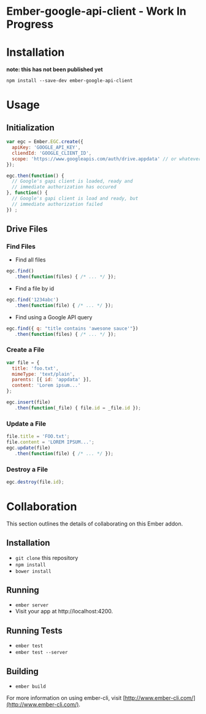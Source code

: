 # Ember-google-api-client - Work In Progress

# Installation

**note: this has not been published yet**
```
npm install --save-dev ember-google-api-client
```

# Usage

## Initialization

```javascript
var egc = Ember.EGC.create({
  apiKey: 'GOOGLE_API_KEY',
  cliendId: 'GOOGLE_CLIENT_ID',
  scope: 'https://www.googleapis.com/auth/drive.appdata' // or whatever scopes you need
});

egc.then(function() {
  // Google's gapi client is loaded, ready and
  // immediate authorization has occured
}, function() {
  // Google's gapi client is load and ready, but
  // immediate authorization failed
}) ;
```

## Drive Files

### Find Files

* Find all files

```javascript
egc.find()
   .then(function(files) { /* ... */ });
```

* Find a file by id

```javascript
egc.find('1234abc')
   .then(function(file) { /* ... */ });
```

* Find using a Google API query

```javascript
egc.find({ q: "title contains 'awesone sauce'"})
   .then(function(files) { /* ... */ });
```

### Create a File

```javascript
var file = {
  title: 'foo.txt',
  mimeType: 'text/plain',
  parents: [{ id: 'appdata' }],
  content: 'Lorem ipsum...'
};

egc.insert(file)
   .then(function(_file) { file.id = _file.id });
```

### Update a File

```javascript
file.title = 'FOO.txt';
file.content = 'LOREM IPSUM...';
egc.update(file)
   .then(function(file) { /* ... */ });
```

### Destroy a File
```javascript
egc.destroy(file.id);
 ```

# Collaboration
This section outlines the details of collaborating on this Ember addon.

## Installation

* `git clone` this repository
* `npm install`
* `bower install`

## Running

* `ember server`
* Visit your app at http://localhost:4200.

## Running Tests

* `ember test`
* `ember test --server`

## Building

* `ember build`

For more information on using ember-cli, visit [http://www.ember-cli.com/](http://www.ember-cli.com/).
